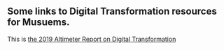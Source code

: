 ## Some links to Digital Transformation resources for Musuems.

This is [the 2019 Altimeter Report on Digital Transformation](http://insights.prophet.com/the-state-of-digital-transformation-2018-2019)



